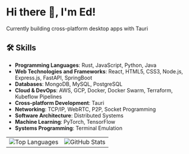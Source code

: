 # Hi there 👋, I'm Ed!

Currently building cross-platform desktop apps with Tauri

## 🛠 Skills

- **Programming Languages**: Rust, JavaScript, Python, Java
- **Web Technologies and Frameworks**: React, HTML5, CSS3, Node.js, Express.js, FastAPI, SpringBoot
- **Databases**: MongoDB, MySQL, PostgreSQL
- **Cloud & DevOps**: AWS, GCP, Docker, Docker Swarm, Terraform, Kubeflow Pipelines
- **Cross-platform Development**: Tauri
- **Networking**: TCP/IP, WebRTC, P2P, Socket Programming
- **Software Architecture**: Distributed Systems
- **Machine Learning**: PyTorch, TensorFlow
- **Systems Programming**: Terminal Emulation

<!-- ![Top Languages](https://github-readme-stats.vercel.app/api/top-langs/?username=edielam&layout=compact&theme=radical&langs_count=6&hide=html,css,Makefile,ShaderLab,SCSS,Jupyter%20Notebook) -->

<table>
  <tr>
    <td>
      <img src="https://github-readme-stats.vercel.app/api/top-langs/?username=edielam&layout=compact&theme=radical&langs_count=6&hide=html,css,Makefile,ShaderLab,SCSS,Jupyter%20Notebook" alt="Top Languages" />
    </td>
    <td>
      <img src="https://github-readme-stats.vercel.app/api?username=edielam&show_icons=true&theme=dark" alt="GitHub Stats" />
    </td>
  </tr>
</table>
